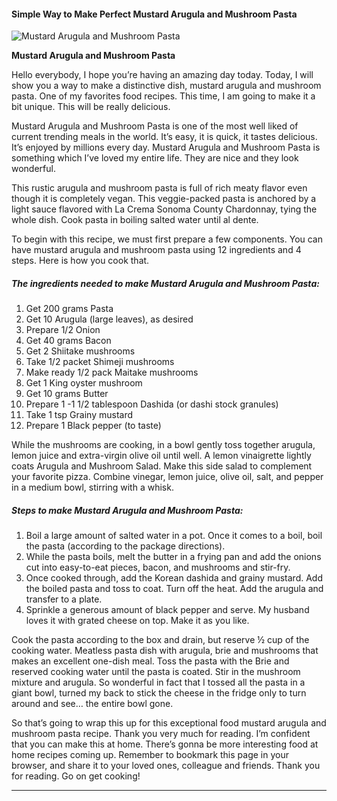             

#### Simple Way to Make Perfect Mustard Arugula and Mushroom Pasta

![Mustard Arugula and Mushroom Pasta](https://img-global.cpcdn.com/recipes/6134923621564416/751x532cq70/mustard-arugula-and-mushroom-pasta-recipe-main-photo.jpg)

**Mustard Arugula and Mushroom Pasta**

Hello everybody, I hope you’re having an amazing day today. Today, I will show you a way to make a distinctive dish, mustard arugula and mushroom pasta. One of my favorites food recipes. This time, I am going to make it a bit unique. This will be really delicious.

Mustard Arugula and Mushroom Pasta is one of the most well liked of current trending meals in the world. It’s easy, it is quick, it tastes delicious. It’s enjoyed by millions every day. Mustard Arugula and Mushroom Pasta is something which I’ve loved my entire life. They are nice and they look wonderful.

This rustic arugula and mushroom pasta is full of rich meaty flavor even though it is completely vegan. This veggie-packed pasta is anchored by a light sauce flavored with La Crema Sonoma County Chardonnay, tying the whole dish. Cook pasta in boiling salted water until al dente.

To begin with this recipe, we must first prepare a few components. You can have mustard arugula and mushroom pasta using 12 ingredients and 4 steps. Here is how you cook that.

##### The ingredients needed to make Mustard Arugula and Mushroom Pasta:

1.  Get 200 grams Pasta
2.  Get 10 Arugula (large leaves), as desired
3.  Prepare 1/2 Onion
4.  Get 40 grams Bacon
5.  Get 2 Shiitake mushrooms
6.  Take 1/2 packet Shimeji mushrooms
7.  Make ready 1/2 pack Maitake mushrooms
8.  Get 1 King oyster mushroom
9.  Get 10 grams Butter
10.  Prepare 1 -1 1/2 tablespoon Dashida (or dashi stock granules)
11.  Take 1 tsp Grainy mustard
12.  Prepare 1 Black pepper (to taste)

While the mushrooms are cooking, in a bowl gently toss together arugula, lemon juice and extra-virgin olive oil until well. A lemon vinaigrette lightly coats Arugula and Mushroom Salad. Make this side salad to complement your favorite pizza. Combine vinegar, lemon juice, olive oil, salt, and pepper in a medium bowl, stirring with a whisk.

##### Steps to make Mustard Arugula and Mushroom Pasta:

1.  Boil a large amount of salted water in a pot. Once it comes to a boil, boil the pasta (according to the package directions).
2.  While the pasta boils, melt the butter in a frying pan and add the onions cut into easy-to-eat pieces, bacon, and mushrooms and stir-fry.
3.  Once cooked through, add the Korean dashida and grainy mustard. Add the boiled pasta and toss to coat. Turn off the heat. Add the arugula and transfer to a plate.
4.  Sprinkle a generous amount of black pepper and serve. My husband loves it with grated cheese on top. Make it as you like.

Cook the pasta according to the box and drain, but reserve ½ cup of the cooking water. Meatless pasta dish with arugula, brie and mushrooms that makes an excellent one-dish meal. Toss the pasta with the Brie and reserved cooking water until the pasta is coated. Stir in the mushroom mixture and arugula. So wonderful in fact that I tossed all the pasta in a giant bowl, turned my back to stick the cheese in the fridge only to turn around and see… the entire bowl gone.

So that’s going to wrap this up for this exceptional food mustard arugula and mushroom pasta recipe. Thank you very much for reading. I’m confident that you can make this at home. There’s gonna be more interesting food at home recipes coming up. Remember to bookmark this page in your browser, and share it to your loved ones, colleague and friends. Thank you for reading. Go on get cooking!

* * *